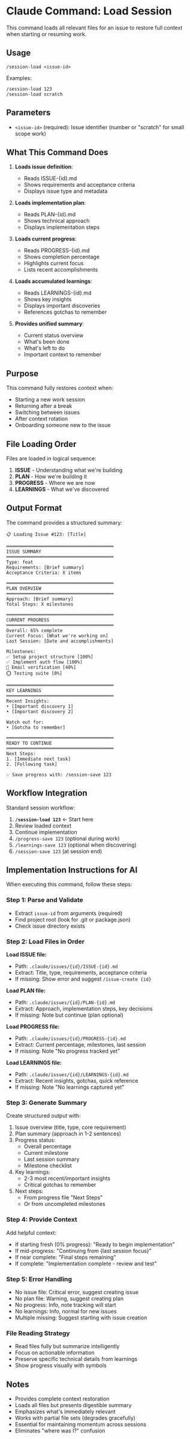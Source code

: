 # Claude Command: Load Session

This command loads all relevant files for an issue to restore full context when starting or resuming work.

## Usage

```
/session-load <issue-id>
```

Examples:
```
/session-load 123
/session-load scratch
```

## Parameters

- `<issue-id>` (required): Issue identifier (number or "scratch" for small scope work)

## What This Command Does

1. **Loads issue definition**:
   - Reads ISSUE-{id}.md
   - Shows requirements and acceptance criteria
   - Displays issue type and metadata

2. **Loads implementation plan**:
   - Reads PLAN-{id}.md
   - Shows technical approach
   - Displays implementation steps

3. **Loads current progress**:
   - Reads PROGRESS-{id}.md
   - Shows completion percentage
   - Highlights current focus
   - Lists recent accomplishments

4. **Loads accumulated learnings**:
   - Reads LEARNINGS-{id}.md
   - Shows key insights
   - Displays important discoveries
   - References gotchas to remember

5. **Provides unified summary**:
   - Current status overview
   - What's been done
   - What's left to do
   - Important context to remember

## Purpose

This command fully restores context when:
- Starting a new work session
- Returning after a break
- Switching between issues
- After context rotation
- Onboarding someone new to the issue

## File Loading Order

Files are loaded in logical sequence:
1. **ISSUE** - Understanding what we're building
2. **PLAN** - How we're building it
3. **PROGRESS** - Where we are now
4. **LEARNINGS** - What we've discovered

## Output Format

The command provides a structured summary:

```
📋 Loading Issue #123: [Title]

════════════════════════════════════════
ISSUE SUMMARY
════════════════════════════════════════
Type: feat
Requirements: [Brief summary]
Acceptance Criteria: X items

════════════════════════════════════════
PLAN OVERVIEW  
════════════════════════════════════════
Approach: [Brief summary]
Total Steps: X milestones

════════════════════════════════════════
CURRENT PROGRESS
════════════════════════════════════════
Overall: 65% complete
Current Focus: [What we're working on]
Last Session: [Date and accomplishments]

Milestones:
✅ Setup project structure [100%]
✅ Implement auth flow [100%]
🔄 Email verification [40%]
⭕ Testing suite [0%]

════════════════════════════════════════
KEY LEARNINGS
════════════════════════════════════════
Recent Insights:
• [Important discovery 1]
• [Important discovery 2]

Watch out for:
• [Gotcha to remember]

════════════════════════════════════════
READY TO CONTINUE
════════════════════════════════════════
Next Steps:
1. [Immediate next task]
2. [Following task]

💡 Save progress with: /session-save 123
```

## Workflow Integration

Standard session workflow:

1. **`/session-load 123`** ← Start here
2. Review loaded context
3. Continue implementation
4. `/progress-save 123` (optional during work)
5. `/learnings-save 123` (optional when discovering)
6. `/session-save 123` (at session end)

## Implementation Instructions for AI

When executing this command, follow these steps:

### Step 1: Parse and Validate
- Extract `issue-id` from arguments (required)
- Find project root (look for .git or package.json)
- Check issue directory exists

### Step 2: Load Files in Order

**Load ISSUE file:**
- Path: `.claude/issues/{id}/ISSUE-{id}.md`
- Extract: Title, type, requirements, acceptance criteria
- If missing: Show error and suggest `/issue-create {id}`

**Load PLAN file:**
- Path: `.claude/issues/{id}/PLAN-{id}.md`
- Extract: Approach, implementation steps, key decisions
- If missing: Note but continue (plan optional)

**Load PROGRESS file:**
- Path: `.claude/issues/{id}/PROGRESS-{id}.md`
- Extract: Current percentage, milestones, last session
- If missing: Note "No progress tracked yet"

**Load LEARNINGS file:**
- Path: `.claude/issues/{id}/LEARNINGS-{id}.md`
- Extract: Recent insights, gotchas, quick reference
- If missing: Note "No learnings captured yet"

### Step 3: Generate Summary
Create structured output with:
1. Issue overview (title, type, core requirement)
2. Plan summary (approach in 1-2 sentences)
3. Progress status:
   - Overall percentage
   - Current milestone
   - Last session summary
   - Milestone checklist
4. Key learnings:
   - 2-3 most recent/important insights
   - Critical gotchas to remember
5. Next steps:
   - From progress file "Next Steps"
   - Or from uncompleted milestones

### Step 4: Provide Context
Add helpful context:
- If starting fresh (0% progress): "Ready to begin implementation"
- If mid-progress: "Continuing from {last session focus}"
- If near complete: "Final steps remaining"
- If complete: "Implementation complete - review and test"

### Step 5: Error Handling
- No issue file: Critical error, suggest creating issue
- No plan file: Warning, suggest creating plan  
- No progress: Info, note tracking will start
- No learnings: Info, normal for new issues
- Multiple missing: Suggest starting with issue creation

### File Reading Strategy
- Read files fully but summarize intelligently
- Focus on actionable information
- Preserve specific technical details from learnings
- Show progress visually with symbols

## Notes

- Provides complete context restoration
- Loads all files but presents digestible summary
- Emphasizes what's immediately relevant
- Works with partial file sets (degrades gracefully)
- Essential for maintaining momentum across sessions
- Eliminates "where was I?" confusion